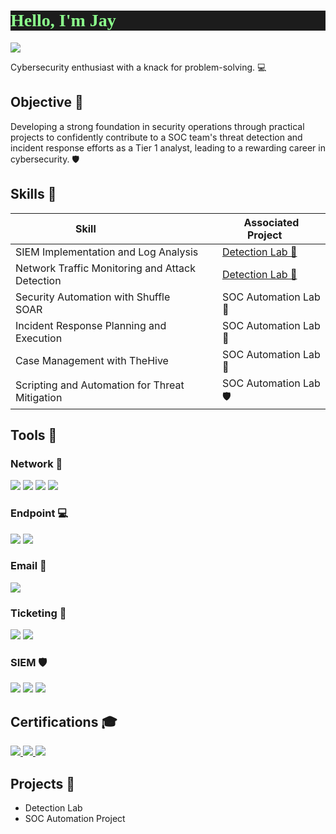 <h1 style="font-family: 'Press Start 2P', cursive; background-color: #1c1c1c; color: #8cff8c;">Hello, I'm Jay 👾 </h1> 
<a href="https://www.linkedin.com/in/jnavidad/"><img src="https://img.shields.io/badge/-LinkedIn-0072b1?&style=for-the-badge&logo=linkedin&logoColor=white" /></a>

Cybersecurity enthusiast with a knack for problem-solving. 💻

## Objective 🚀

Developing a strong foundation in security operations through practical projects to confidently contribute to a SOC team's threat detection and incident response efforts as a Tier 1 analyst, leading to a rewarding career in cybersecurity. 🛡

## Skills 💪

| Skill                     | Associated Project     |
|-----------------------------------------------|----------------------------|
| SIEM Implementation and Log Analysis     | <a href="https://google.com">Detection Lab 🔎</a>|
| Network Traffic Monitoring and Attack Detection | <a href="https://google.com">Detection Lab 🔎</a>|
| Security Automation with Shuffle SOAR     | SOC Automation Lab 🤖|
| Incident Response Planning and Execution   | SOC Automation Lab 🤖|
| Case Management with TheHive         | SOC Automation Lab 📂|
| Scripting and Automation for Threat Mitigation | SOC Automation Lab 🛡️|

## Tools 🔧


### Network 🔗
<div>
    <img src="https://img.shields.io/badge/-Wireshark-1679A7?&style=for-the-badge&logo=Wireshark&logoColor=white" />
    <img src="https://img.shields.io/badge/-Nessus_Tenable-2896A8?&style=for-the-badge&logo=Tenable&logoColor=white" />
    <img src="https://img.shields.io/badge/-Suricata-EF3B2D?&style=for-the-badge&logo=Suricata&logoColor=white" />
    <img src="https://img.shields.io/badge/-Zeek-777BB4?&style=for-the-badge&logo=Zeek&logoColor=white" />
</div>

### Endpoint 💻
<div>
   <img src="https://img.shields.io/badge/-SentinelOne-FF6600?&style=for-the-badge&logo=SentinelOne&logoColor=white" />
   <img src="https://img.shields.io/badge/-CrowdStrike-FC4426?&style=for-the-badge&logo=CrowdStrike&logoColor=white" />
</div>

### Email 📧
<div>
   <img src="https://img.shields.io/badge/-Proofpoint-0095D5?&style=for-the-badge&logo=Proofpoint&logoColor=white" />
</div>

### Ticketing 🎫
<div>
   <img src="https://img.shields.io/badge/-Jira-0052CC?&style=for-the-badge&logo=Jira&logoColor=white" />
   <img src="https://img.shields.io/badge/-TheHive-FF7F50?&style=for-the-badge&logo=TheHive&logoColor=white" />
</div>

### SIEM 🛡️
<div>
    <img src="https://img.shields.io/badge/-QRadar-061639?&style=for-the-badge&logo=IBM&logoColor=white" />
    <img src="https://img.shields.io/badge/-Splunk-000000?&style=for-the-badge&logo=Splunk&logoColor=white" />
    <img src="https://img.shields.io/badge/-Elastic-005571?&style=for-the-badge&logo=Elastic&logoColor=white" />
</div>

## Certifications 🎓
<div>
    <a href="https://www.credly.com/badges/a443a5c8-c1c5-4faa-b767-9a826d7f5ae0/public_url"><img src="https://img.shields.io/badge/-Security%2B-FF0000?&style=for-the-badge&logo=CompTIA&logoColor=white" />
    <a href="https://www.credly.com/badges/37c7aedd-dcaa-4d10-9f42-cbbf87bca2fb/public_url"><img src="https://img.shields.io/badge/-Google_Cybersecurity-4285F4?&style=for-the-badge&logo=Google&logoColor=white" />
   <a href="https://www.credly.com/badges/793c2273-9a78-4df7-8a59-260a39a32307/public_url" target="_blank"><img src="https://img.shields.io/badge/-Google_IT_Support-4285F4?&style=for-the-badge&logo=Google&logoColor=white" /></a>
</div>

## Projects 🚀
- Detection Lab
- SOC Automation Project
